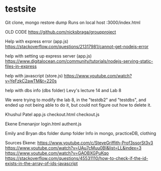 ﻿# testsite
 
 Git clone, mongo restore dump
 Runs on local host :3000/index.html
 
 
 
 OLD CODE https://github.com/nicksbraga/groupproject

Help with express error (app.js) https://stackoverflow.com/questions/21317981/cannot-get-nodejs-error

help with setting up express server (app.js) https://www.digitalocean.com/community/tutorials/nodejs-serving-static-files-in-express

help with javascript (store.js) https://www.youtube.com/watch?v=YeFzkC2awTM&t=220s

help with dbs info (dbs folder) Levy's lecture 14 and Lab 8

We were trying to modify the lab 8, in the "testdb2" and "testdbs", and ended up not being able to do it, but could not figure out how to delete it. 

Khushul Patel
    app.js
    checkout.html
    checkout.js

Ekene Emenanjor
login.html
authent.js

Emily and Bryan
dbs folder
dump folder
    Info in mongo, practiceDB, clothing

Sources Ekene:
https://www.youtube.com/c/SteveGriffith-Prof3ssorSt3v3
https://www.youtube.com/watch?v=UAu7cMuu0BI&list=LL&index=3
https://www.youtube.com/watch?v=GAOBXGPuKqo
https://stackoverflow.com/questions/45531110/how-to-check-if-the-id-exists-in-the-array-of-ids-javascript







